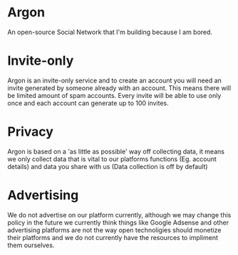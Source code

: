# Argon
An open-source Social Network that I'm building because I am bored.

# Invite-only

Argon is an invite-only service and to create an account you will need an invite generated by someone already with an account. This means there will be limited amount of spam accounts. Every invite will be able to use only once and each account can generate up to 100 invites.

# Privacy

Argon is based on a 'as little as possible' way off collecting data, it means we only collect data that is vital to our platforms functions (Eg. account details) and data you share with us (Data collection is off by default)

# Advertising

We do not advertise on our platform currently, although we may change this policy in the future we currently think things like Google Adsense and other advertising platforms are not the way open technoligies should monetize their platforms and we do not currently have the resources to impliment them ourselves.
